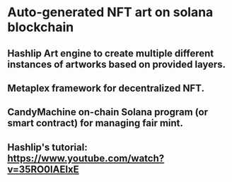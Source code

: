 # Auto-generated NFT art on solana blockchain

## Hashlip Art engine to create multiple different instances of artworks based on provided layers.

## Metaplex framework for decentralized NFT.

## CandyMachine on-chain Solana program (or smart contract) for managing fair mint.


## Hashlip's tutorial: https://www.youtube.com/watch?v=35RO0lAEIxE